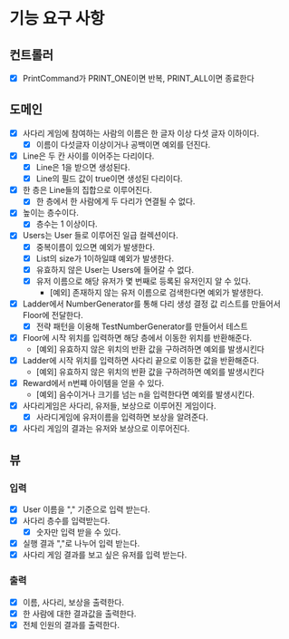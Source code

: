 
# 기능 요구 사항

## 컨트롤러
-[X] PrintCommand가 PRINT_ONE이면 반복, PRINT_ALL이면 종료한다

## 도메인
- [X] 사다리 게임에 참여하는 사람의 이름은 한 글자 이상 다섯 글자 이하이다.
  - [X] 이름이 다섯글자 이상이거나 공백이면 예외를 던진다.
- [X] Line은 두 칸 사이를 이어주는 다리이다.
  - [X] Line은 1을 받으면 생성된다.
  - [X] Line의 필드 값이 true이면 생성된 다리이다.
- [X] 한 층은 Line들의 집합으로 이루어진다.
  - [X] 한 층에서 한 사람에게 두 다리가 연결될 수 없다.
- [X] 높이는 층수이다.
  - [X] 층수는 1 이상이다.
- [X] Users는 User 들로 이루어진 일급 컬렉션이다.
  - [X] 중복이름이 있으면 예외가 발생한다.
  - [X] List<User>의 size가 1이하일떄 예외가 발생한다.
  - [X] 유효하지 않은 User는 Users에 들어갈 수 없다.
  - [X] 유저 이름으로 해당 유저가 몇 번째로 등록된 유저인지 알 수 있다.
    - [예외] 존재하지 않는 유저 이름으로 검색한다면 예외가 발생한다.
- [X] Ladder에서 NumberGenerator를 통해 다리 생성 결정 값 리스트를 만들어서 Floor에 전달한다.
  - [X] 전략 패턴을 이용해 TestNumberGenerator를 만들어서 테스트
- [X] Floor에 시작 위치를 입력하면 해당 층에서 이동한 위치를 반환해준다.
  - [예외] 유효하지 않은 위치의 반환 값을 구하려하면 예외를 발생시킨다
- [X] Ladder에 시작 위치를 입력하면 사다리 끝으로 이동한 값을 반환해준다.
  - [예외] 유효하지 않은 위치의 반환 값을 구하려하면 예외를 발생시킨다
- [X] Reward에서 n번쨰 아이템을 얻을 수 있다.
  - [예외] 음수이거나 크기를 넘는 n을 입력한다면 예외를 발생시킨다.
- [X] 사다리게임은 사다리, 유저들, 보상으로 이루어진 게임이다.
  - [X] 사라디게임에 유저이름을 입력하면 보상을 알려준다.
- [X] 사다리 게임의 결과는 유저와 보상으로 이루어진다.

## 뷰 

### 입력
- [X] User 이름을 "," 기준으로 입력 받는다.
- [X] 사다리 층수를 입력받는다.
  - [X] 숫자만 입력 받을 수 있다.
- [X] 실행 결과 ","로 나누어 입력 받는다.
- [X] 사다리 게임 결과를 보고 싶은 유저를 입력 받는다.

### 출력
- [X] 이름, 사다리, 보상을 출력한다.
- [X] 한 사람에 대한 결과값을 출력한다.
- [X] 전체 인원의 결과를 출력한다.
